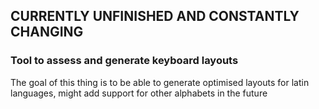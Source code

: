 ## CURRENTLY UNFINISHED AND CONSTANTLY CHANGING

### Tool to assess and generate keyboard layouts

The goal of this thing is to be able to generate optimised layouts for latin languages, might add
support for other alphabets in the future
